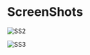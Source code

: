 # ScreenShots

![SS2](https://user-images.githubusercontent.com/74592979/119233373-54381b00-bb46-11eb-980e-acd7eb1d7a63.PNG)


![SS3](https://user-images.githubusercontent.com/74592979/119233374-569a7500-bb46-11eb-97c4-43d5e62a8047.PNG)
